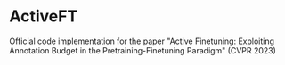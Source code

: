 # ActiveFT
Official code implementation for the paper "Active Finetuning: Exploiting Annotation Budget in the Pretraining-Finetuning Paradigm" (CVPR 2023)
